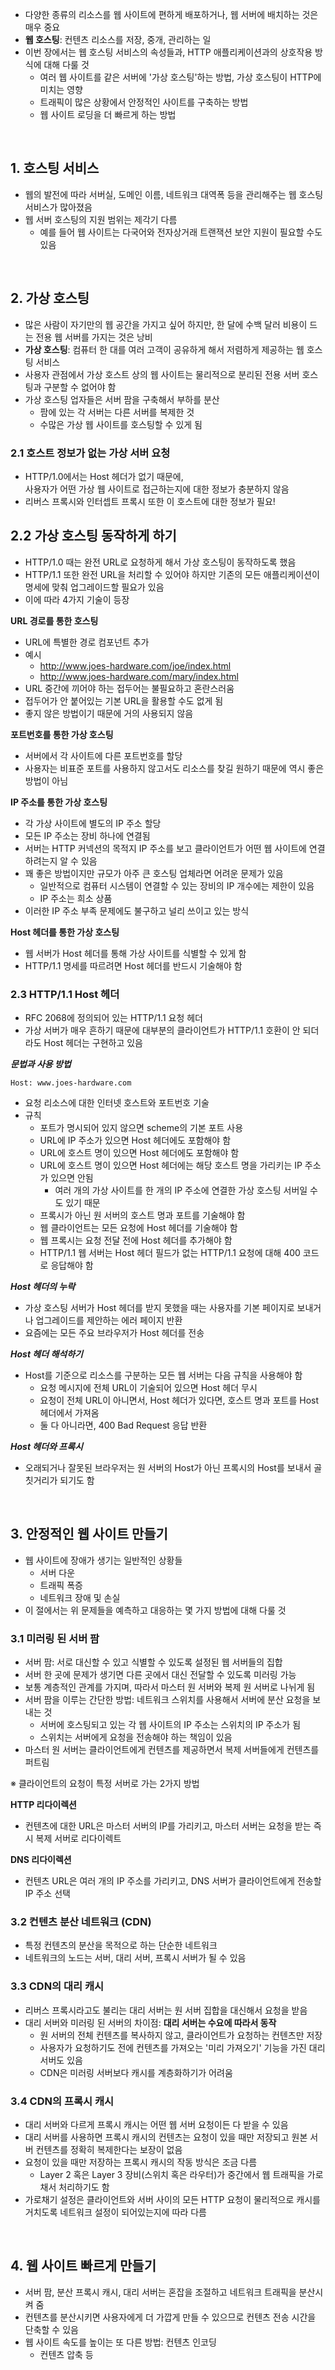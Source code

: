 - 다양한 종류의 리소스를 웹 사이트에 편하게 배포하거나, 웹 서버에 배치하는 것은 매우 중요
- **웹 호스팅**: 컨텐츠 리소스를 저장, 중개, 관리하는 일
- 이번 장에서는 웹 호스팅 서비스의 속성들과, HTTP 애플리케이션과의 상호작용 방식에 대해 다룰 것
  - 여러 웹 사이트를 같은 서버에 '가상 호스팅'하는 방법, 가상 호스팅이 HTTP에 미치는 영향
  - 트래픽이 많은 상황에서 안정적인 사이트를 구축하는 방법
  - 웹 사이트 로딩을 더 빠르게 하는 방법

<br>

## 1. 호스팅 서비스

- 웹의 발전에 따라 서버실, 도메인 이름, 네트워크 대역폭 등을 관리해주는 웹 호스팅 서비스가 많아졌음
- 웹 서버 호스팅의 지원 범위는 제각기 다름
  - 예를 들어 웹 사이트는 다국어와 전자상거래 트랜잭션 보안 지원이 필요할 수도 있음

<br>

## 2. 가상 호스팅

- 많은 사람이 자기만의 웹 공간을 가지고 싶어 하지만, 한 달에 수백 달러 비용이 드는 전용 웹 서버를 가지는 것은 낭비
- **가상 호스팅**: 컴퓨터 한 대를 여러 고객이 공유하게 해서 저렴하게 제공하는 웹 호스팅 서비스
- 사용자 관점에서 가상 호스트 상의 웹 사이트는 물리적으로 분리된 전용 서버 호스팅과 구분할 수 없어야 함
- 가상 호스팅 업자들은 서버 팜을 구축해서 부하를 분산
  - 팜에 있는 각 서버는 다른 서버를 복제한 것
  - 수많은 가상 웹 사이트를 호스팅할 수 있게 됨

### 2.1 호스트 정보가 없는 가상 서버 요청

- HTTP/1.0에서는 Host 헤더가 없기 때문에,<br>사용자가 어떤 가상 웹 사이트로 접근하는지에 대한 정보가 충분하지 않음
- 리버스 프록시와 인터셉트 프록시 또한 이 호스트에 대한 정보가 필요!

## 2.2 가상 호스팅 동작하게 하기

- HTTP/1.0 때는 완전 URL로 요청하게 해서 가상 호스팅이 동작하도록 했음
- HTTP/1.1 또한 완전 URL을 처리할 수 있어야 하지만 기존의 모든 애플리케이션이 명세에 맞춰 업그레이드할 필요가 있음
- 이에 따라 4가지 기술이 등장

**URL 경로를 통한 호스팅**

- URL에 특별한 경로 컴포넌트 추가
- 예시
  - http://www.joes-hardware.com/joe/index.html
  - http://www.joes-hardware.com/mary/index.html
- URL 중간에 끼어야 하는 접두어는 불필요하고 혼란스러움
- 접두어가 안 붙어있는 기본 URL을 활용할 수도 없게 됨
- 좋지 않은 방법이기 때문에 거의 사용되지 않음

**포트번호를 통한 가상 호스팅**

- 서버에서 각 사이트에 다른 포트번호를 할당
- 사용자는 비표준 포트를 사용하지 않고서도 리소스를 찾길 원하기 때문에 역시 좋은 방법이 아님

**IP 주소를 통한 가상 호스팅**

- 각 가상 사이트에 별도의 IP 주소 할당
- 모든 IP 주소는 장비 하나에 연결됨
- 서버는 HTTP 커넥션의 목적지 IP 주소를 보고 클라이언트가 어떤 웹 사이트에 연결하려는지 알 수 있음
- 꽤 좋은 방법이지만 규모가 아주 큰 호스팅 업체라면 어려운 문제가 있음
  - 일반적으로 컴퓨터 시스템이 연결할 수 있는 장비의 IP 개수에는 제한이 있음
  - IP 주소는 희소 상품
- 이러한 IP 주소 부족 문제에도 불구하고 널리 쓰이고 있는 방식

**Host 헤더를 통한 가상 호스팅**

- 웹 서버가 Host 헤더를 통해 가상 사이트를 식별할 수 있게 함
- HTTP/1.1 명세를 따르려면 Host 헤더를 반드시 기술해야 함

### 2.3 HTTP/1.1 Host 헤더

- RFC 2068에 정의되어 있는 HTTP/1.1 요청 헤더
- 가상 서버가 매우 흔하기 때문에 대부분의 클라이언트가 HTTP/1.1 호환이 안 되더라도 Host 헤더는 구현하고 있음

**_문법과 사용 방법_**

```http
Host: www.joes-hardware.com
```

- 요청 리소스에 대한 인터넷 호스트와 포트번호 기술
- 규칙
  - 포트가 명시되어 있지 않으면 scheme의 기본 포트 사용
  - URL에 IP 주소가 있으면 Host 헤더에도 포함해야 함
  - URL에 호스트 명이 있으면 Host 헤더에도 포함해야 함
  - URL에 호스트 명이 있으면 Host 헤더에는 해당 호스트 명을 가리키는 IP 주소가 있으면 안됨
    - 여러 개의 가상 사이트를 한 개의 IP 주소에 연결한 가상 호스팅 서버일 수도 있기 때문
  - 프록시가 아닌 원 서버의 호스트 명과 포트를 기술해야 함
  - 웹 클라이언트는 모든 요청에 Host 헤더를 기술해야 함
  - 웹 프록시는 요청 전달 전에 Host 헤더를 추가해야 함
  - HTTP/1.1 웹 서버는 Host 헤더 필드가 없는 HTTP/1.1 요청에 대해 400 코드로 응답해야 함

**_Host 헤더의 누락_**

- 가상 호스팅 서버가 Host 헤더를 받지 못했을 때는 사용자를 기본 페이지로 보내거나 업그레이드를 제안하는 에러 페이지 반환
- 요즘에는 모든 주요 브라우저가 Host 헤더를 전송

**_Host 헤더 해석하기_**

- Host를 기준으로 리소스를 구분하는 모든 웹 서버는 다음 규칙을 사용해야 함
  - 요청 메시지에 전체 URL이 기술되어 있으면 Host 헤더 무시
  - 요청이 전체 URL이 아니면서, Host 헤더가 있다면, 호스트 명과 포트를 Host 헤더에서 가져옴
  - 둘 다 아니라면, 400 Bad Request 응답 반환

**_Host 헤더와 프록시_**

- 오래되거나 잘못된 브라우저는 원 서버의 Host가 아닌 프록시의 Host를 보내서 골칫거리가 되기도 함

<br>

## 3. 안정적인 웹 사이트 만들기

- 웹 사이트에 장애가 생기는 일반적인 상황들
  - 서버 다운
  - 트래픽 폭증
  - 네트워크 장애 및 손실
- 이 절에서는 위 문제들을 예측하고 대응하는 몇 가지 방법에 대해 다룰 것

### 3.1 미러링 된 서버 팜

- 서버 팜: 서로 대신할 수 있고 식별할 수 있도록 설정된 웹 서버들의 집합
- 서버 한 곳에 문제가 생기면 다른 곳에서 대신 전달할 수 있도록 미러링 가능
- 보통 계층적인 관계를 가지며, 따라서 마스터 원 서버와 복제 원 서버로 나뉘게 됨
- 서버 팜을 이루는 간단한 방법: 네트워크 스위치를 사용해서 서버에 분산 요청을 보내는 것
  - 서버에 호스팅되고 있는 각 웹 사이트의 IP 주소는 스위치의 IP 주소가 됨
  - 스위치는 서버에게 요청을 전송해야 하는 책임이 있음
- 마스터 원 서버는 클라이언트에게 컨텐츠를 제공하면서 복제 서버들에게 컨텐츠를 퍼트림

※ 클라이언트의 요청이 특정 서버로 가는 2가지 방법

**HTTP 리다이렉션**

- 컨텐츠에 대한 URL은 마스터 서버의 IP를 가리키고, 마스터 서버는 요청을 받는 즉시 복제 서버로 리다이렉트

**DNS 리다이렉션**

- 컨텐츠 URL은 여러 개의 IP 주소를 가리키고, DNS 서버가 클라이언트에게 전송할 IP 주소 선택

### 3.2 컨텐츠 분산 네트워크 (CDN)

- 특정 컨텐츠의 분산을 목적으로 하는 단순한 네트워크
- 네트워크의 노드는 서버, 대리 서버, 프록시 서버가 될 수 있음

### 3.3 CDN의 대리 캐시

- 리버스 프록시라고도 불리는 대리 서버는 원 서버 집합을 대신해서 요청을 받음
- 대리 서버와 미러링 된 서버의 차이점: **대리 서버는 수요에 따라서 동작**
  - 원 서버의 전체 컨텐츠를 복사하지 않고, 클라이언트가 요청하는 컨텐츠만 저장
  - 사용자가 요청하기도 전에 컨텐츠를 가져오는 '미리 가져오기' 기능을 가진 대리 서버도 있음
  - CDN은 미러링 서버보다 캐시를 계층화하기가 어려움

### 3.4 CDN의 프록시 캐시

- 대리 서버와 다르게 프록시 캐시는 어떤 웹 서버 요청이든 다 받을 수 있음
- 대리 서버를 사용하면 프록시 캐시의 컨텐츠는 요청이 있을 때만 저장되고 원본 서버 컨텐츠를 정확히 복제한다는 보장이 없음
- 요청이 있을 때만 저장하는 프록시 캐시의 작동 방식은 조금 다름
  - Layer 2 혹은 Layer 3 장비(스위치 혹은 라우터)가 중간에서 웹 트래픽을 가로채서 처리하기도 함
- 가로채기 설정은 클라이언트와 서버 사이의 모든 HTTP 요청이 물리적으로 캐시를 거치도록 네트워크 설정이 되어있는지에 따라 다름

<br>

## 4. 웹 사이트 빠르게 만들기

- 서버 팜, 분산 프록시 캐시, 대리 서버는 혼잡을 조절하고 네트워크 트래픽을 분산시켜 줌
- 컨텐츠를 분산시키면 사용자에게 더 가깝게 만들 수 있으므로 컨텐츠 전송 시간을 단축할 수 있음
- 웹 사이트 속도를 높이는 또 다른 방법: 컨텐츠 인코딩
  - 컨텐츠 압축 등
